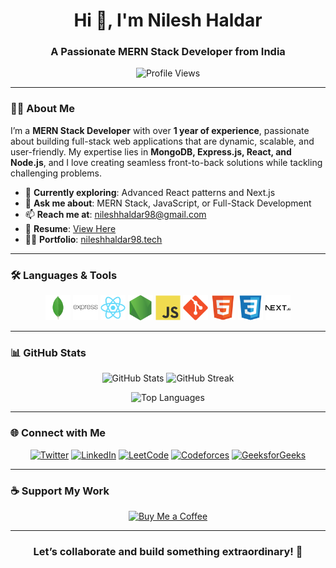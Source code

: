 <h1 align="center">Hi 👋, I'm Nilesh Haldar</h1>
<h3 align="center">A Passionate MERN Stack Developer from India</h3>

<p align="center">
  <img src="https://komarev.com/ghpvc/?username=nileshhaldar98&label=Profile%20Views&color=0e75b6&style=flat" alt="Profile Views" />
</p>

---

### 👨‍💻 About Me

I’m a **MERN Stack Developer** with over **1 year of experience**, passionate about building full-stack web applications that are dynamic, scalable, and user-friendly. My expertise lies in **MongoDB, Express.js, React, and Node.js**, and I love creating seamless front-to-back solutions while tackling challenging problems.

- 🌱 **Currently exploring**: Advanced React patterns and Next.js  
- 💬 **Ask me about**: MERN Stack, JavaScript, or Full-Stack Development  
- 📫 **Reach me at**: [nileshhaldar98@gmail.com](mailto:nileshhaldar98@gmail.com)  
- 📄 **Resume**: [View Here](https://drive.google.com/file/d/1zs5G9zX6m7twtc--5hVURapdB1k6Wozn/view)  
- 👨‍💻 **Portfolio**: [nileshhaldar98.tech](https://www.nileshhaldar98.tech)  

---

### 🛠️ Languages & Tools

<p align="center">
  <a href="https://www.mongodb.com" target="_blank"><img src="https://raw.githubusercontent.com/devicons/devicon/master/icons/mongodb/mongodb-original.svg" alt="MongoDB" width="40" height="40"/></a>
  <a href="https://expressjs.com" target="_blank"><img src="https://raw.githubusercontent.com/devicons/devicon/master/icons/express/express-original-wordmark.svg" alt="Express.js" width="40" height="40"/></a>
  <a href="https://reactjs.org" target="_blank"><img src="https://raw.githubusercontent.com/devicons/devicon/master/icons/react/react-original.svg" alt="React" width="40" height="40"/></a>
  <a href="https://nodejs.org" target="_blank"><img src="https://raw.githubusercontent.com/devicons/devicon/master/icons/nodejs/nodejs-original.svg" alt="Node.js" width="40" height="40"/></a>
  <a href="https://developer.mozilla.org/en-US/docs/Web/JavaScript" target="_blank"><img src="https://raw.githubusercontent.com/devicons/devicon/master/icons/javascript/javascript-original.svg" alt="JavaScript" width="40" height="40"/></a>
  <a href="https://git-scm.com" target="_blank"><img src="https://raw.githubusercontent.com/devicons/devicon/master/icons/git/git-original.svg" alt="Git" width="40" height="40"/></a>
  <a href="https://www.w3.org/html" target="_blank"><img src="https://raw.githubusercontent.com/devicons/devicon/master/icons/html5/html5-original.svg" alt="HTML5" width="40" height="40"/></a>
  <a href="https://www.w3.org/Style/CSS" target="_blank"><img src="https://raw.githubusercontent.com/devicons/devicon/master/icons/css3/css3-original.svg" alt="CSS3" width="40" height="40"/></a>
  <a href="https://nextjs.org" target="_blank"><img src="https://raw.githubusercontent.com/devicons/devicon/master/icons/nextjs/nextjs-original-wordmark.svg" alt="Next.js" width="40" height="40"/></a>
</p>

---

### 📊 GitHub Stats

<p align="center">
  <img src="https://github-readme-stats.vercel.app/api?username=nileshhaldar98&show_icons=true&theme=tokyonight&hide_border=true" alt="GitHub Stats" />
  <img src="https://github-readme-streak-stats.herokuapp.com/?user=nileshhaldar98&theme=tokyonight&hide_border=true" alt="GitHub Streak" />
</p>

<p align="center">
  <img src="https://github-readme-stats.vercel.app/api/top-langs/?username=nileshhaldar98&layout=compact&theme=tokyonight&hide_border=true" alt="Top Languages" />
</p>

---

### 🌐 Connect with Me

<p align="center">
  <a href="https://twitter.com/nileshhaldar98" target="_blank"><img src="https://img.shields.io/badge/Twitter-1DA1F2?style=for-the-badge&logo=twitter&logoColor=white" alt="Twitter" /></a>
  <a href="https://linkedin.com/in/nileshhaldar98" target="_blank"><img src="https://img.shields.io/badge/LinkedIn-0077B5?style=for-the-badge&logo=linkedin&logoColor=white" alt="LinkedIn" /></a>
  <a href="https://leetcode.com/nileshhaldar98" target="_blank"><img src="https://img.shields.io/badge/LeetCode-FFA116?style=for-the-badge&logo=leetcode&logoColor=white" alt="LeetCode" /></a>
  <a href="https://codeforces.com/profile/nileshhaldar98" target="_blank"><img src="https://img.shields.io/badge/Codeforces-1F8ACB?style=for-the-badge&logo=codeforces&logoColor=white" alt="Codeforces" /></a>
  <a href="https://auth.geeksforgeeks.org/user/nileshhaldar98" target="_blank"><img src="https://img.shields.io/badge/GeeksforGeeks-19BC9C?style=for-the-badge&logo=geeksforgeeks&logoColor=white" alt="GeeksforGeeks" /></a>
</p>

---

### ☕ Support My Work

<p align="center">
  <a href="https://www.buymeacoffee.com/nileshhaldar98" target="_blank">
    <img src="https://cdn.buymeacoffee.com/buttons/v2/default-orange.png" height="50" width="210" alt="Buy Me a Coffee" />
  </a>
</p>

---

<h3 align="center">Let’s collaborate and build something extraordinary! 🚀</h3>
